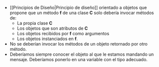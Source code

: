 - [[Principios de Diseño|Principio de diseño]] orientado a objetos que propone que un método **f** de una clase **C** solo debería invocar métodos de: 
	- La propia clase **C** 
	- Los objetos que son atributos de **C**
	- Los objetos recibidos por **f** como argumentos
	- Los objetos instanciados en **f**. 
- No se deberían invocar los métodos de un objeto retornado por otro método.
- Deberíamos siempre conocer el objeto al que le estamos mandando un mensaje. Deberíamos ponerlo en una variable con el tipo adecuado.